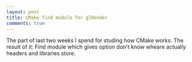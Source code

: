 ```yaml
---
layout: post
title: CMake find module for glRender
comments: true
---
```

The part of last two weeks I spend for studing how CMake works. The result of it: Find module which gives option don't know wheare actually headers and libraries store.
